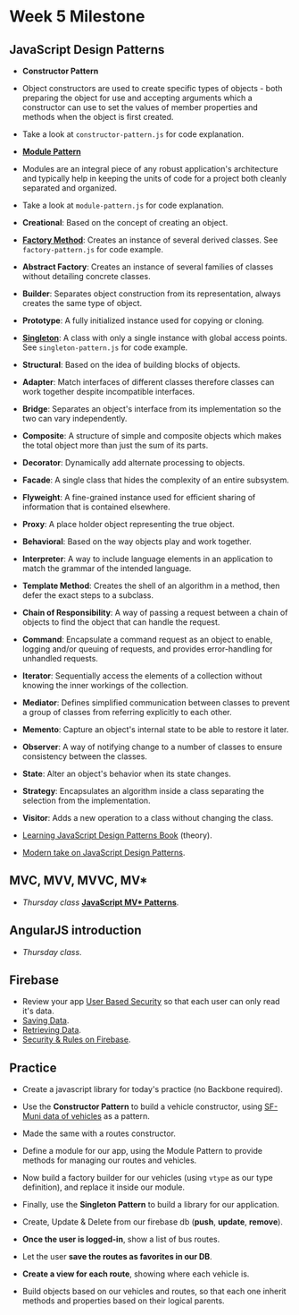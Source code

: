 Week 5 Milestone
===================

## JavaScript Design Patterns

* __Constructor Pattern__
 * Object constructors are used to create specific types of objects - both preparing the object for use and accepting arguments which a constructor can use to set the values of member properties and methods when the object is first created.
 * Take a look at `constructor-pattern.js` for code explanation.
* __[Module Pattern](https://carldanley.com/js-module-pattern/)__
 * Modules are an integral piece of any robust application's architecture and typically help in keeping the units of code for a project both cleanly separated and organized.
 * Take a look at `module-pattern.js` for code explanation.

* __Creational__: Based on the concept of creating an object.
 * __[Factory Method](http://javascript.info/tutorial/factory-constructor-pattern)__: Creates an instance of several derived classes. See `factory-pattern.js` for code example.
 * __Abstract Factory__: Creates an instance of several families of classes without detailing concrete classes.
 * __Builder__: Separates object construction from its representation, always creates the same type of object.
 * __Prototype__: A fully initialized instance used for copying or cloning.
 * __[Singleton](https://carldanley.com/js-singleton-pattern/)__: A class with only a single instance with global access points. See `singleton-pattern.js` for code example.

* __Structural__: Based on the idea of building blocks of objects.
 * __Adapter__: Match interfaces of different classes therefore classes can work together despite incompatible interfaces.
 * __Bridge__: Separates an object's interface from its implementation so the two can vary independently.
 * __Composite__: A structure of simple and composite objects which makes the total object more than just the sum of its parts.
 * __Decorator__: Dynamically add alternate processing to objects.
 * __Facade__: A single class that hides the complexity of an entire subsystem.
 * __Flyweight__: A fine-grained instance used for efficient sharing of information that is contained elsewhere.
 * __Proxy__: A place holder object representing the true object.

* __Behavioral__: Based on the way objects play and work together.
 * __Interpreter__: A way to include language elements in an application to match the grammar of the intended language.
 * __Template Method__: Creates the shell of an algorithm in a method, then defer the exact steps to a subclass.
 * __Chain of Responsibility__: A way of passing a request between a chain of objects to find the object that can handle the request.
 * __Command__: Encapsulate a command request as an object to enable, logging and/or queuing of requests, and provides error-handling for unhandled requests.
 * __Iterator__: Sequentially access the elements of a collection without knowing the inner workings of the collection.
 * __Mediator__: Defines simplified communication between classes to prevent a group of classes from referring explicitly to each other.
 * __Memento__: Capture an object's internal state to be able to restore it later.
 * __Observer__: A way of notifying change to a number of classes to ensure consistency between the classes.
 * __State__: Alter an object's behavior when its state changes.
 * __Strategy__: Encapsulates an algorithm inside a class separating the selection from the implementation.
 * __Visitor__: Adds a new operation to a class without changing the class.

* [Learning JavaScript Design Patterns Book](http://addyosmani.com/resources/essentialjsdesignpatterns/book/) (theory).
* [Modern take on JavaScript Design Patterns](https://carldanley.com/javascript-design-patterns/).

## MVC, MVV, MVVC, MV*

* _Thursday class_ __[JavaScript MV* Patterns](http://addyosmani.com/resources/essentialjsdesignpatterns/book/#detailmvcmvp)__.

## AngularJS introduction

* _Thursday class_.

## Firebase

* Review your app [User Based Security](https://www.firebase.com/docs/security/guide/user-security.html) so that each user can only read it's data.
* [Saving Data](https://www.firebase.com/docs/web/guide/saving-data.html).
* [Retrieving Data](https://www.firebase.com/docs/web/guide/retrieving-data.html).
* [Security & Rules on Firebase](https://www.firebase.com/docs/security/quickstart.html).

## Practice

* Create a javascript library for today's practice (no Backbone required).
 * Use the __Constructor Pattern__ to build a vehicle constructor, using [SF-Muni data of vehicles](https://publicdata-transit.firebaseio.com/sf-muni) as a pattern.
 * Made the same with a routes constructor.
 * Define a module for our app, using the Module Pattern to provide methods for managing our routes and vehicles.
 * Now build a factory builder for our vehicles (using `vtype` as our type definition), and replace it inside our module.
 * Finally, use the __Singleton Pattern__ to build a library for our application.

* Create, Update & Delete from our firebase db (__push__, __update__, __remove__).
 * __Once the user is logged-in__, show a list of bus routes.
 * Let the user __save the routes as favorites in our DB__.
 * __Create a view for each route__, showing where each vehicle is.
 * Build objects based on our vehicles and routes, so that each one inherit methods and properties based on their logical parents.